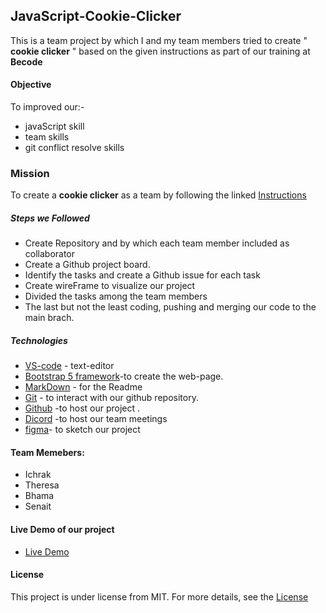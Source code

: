 ## JavaScript-Cookie-Clicker
 This is a team project by which I and my team members tried to create " **cookie clicker** " based on the given instructions as part of our training at **Becode**
#### Objective 
To improved our:-

- javaScript skill
- team skills
- git conflict resolve skills

### Mission
To create a **cookie clicker** as a team by following the linked [Instructions](https://github.com/seninet/Swartz-6/blob/main/2.The-Hill/1.Javascript/cookieClicker.md)


##### Steps we Followed

- Create Repository and by which each team member included as collaborator
- Create a Github project board.
- Identify the tasks and create a Github issue for each task
- Create wireFrame to visualize our project
- Divided the tasks among the team members
- The last but not the least coding, pushing and merging our code to the main brach.

##### Technologies
* [VS-code](https://code.visualstudio.com/) - text-editor 
* [Bootstrap 5 framework](https://getbootstrap.com/docs/5.0/getting-started/introduction/)-to create the web-page.
* [MarkDown]() - for the Readme 
* [Git](https://git-scm.com/) - to interact with our github repository.
* [Github](https://github.com/) -to host our project .
* [Dicord]() -to host our team meetings
* [figma](/JavaScript-Cookie-Clicker/game%20wireframe.png)- to sketch our project


#### Team Memebers:

- Ichrak[](https://github.com/AIchrak)
- Theresa[](https://github.com/TT4927)
- Bhama[](https://github.com/BhamaGuruswami)
- Senait[](https://github.com/seninet)

#### Live Demo of our project
  - [Live Demo](https://seninet.github.io/JavaScript-Cookie-Clicker/web.html)
#### License

This project is under license from MIT. For more details, see the [License](
https://github.com/seninet/JavaScript-Cookie-Clicker/blob/main/LICENSE)


  


